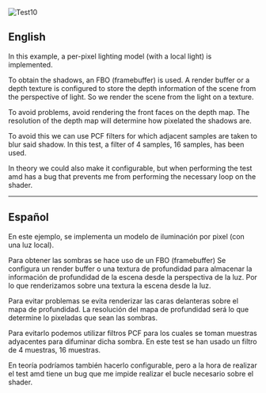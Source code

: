 ![Test10](https://github.com/OsmareDev/PTG_OpenGL/assets/50903643/245b8c03-cf52-470e-8e33-473523f1935c)

## English

In this example, a per-pixel lighting model (with a local light) is implemented.

To obtain the shadows, an FBO (framebuffer) is used. A render buffer or a depth texture is configured to store the depth information of the scene from the perspective of light. So we render the scene from the light on a texture.

To avoid problems, avoid rendering the front faces on the depth map. The resolution of the depth map will determine how pixelated the shadows are.

To avoid this we can use PCF filters for which adjacent samples are taken to blur said shadow. In this test, a filter of 4 samples, 16 samples, has been used.

In theory we could also make it configurable, but when performing the test amd has a bug that prevents me from performing the necessary loop on the shader.

---

## Español

En este ejemplo, se implementa un modelo de iluminación por  pixel (con una luz local).

Para obtener las sombras se hace uso de un FBO (framebuffer) Se configura un render buffer o una textura de profundidad para almacenar la información de profundidad de la escena desde la perspectiva de la luz. Por lo que renderizamos sobre una textura la escena desde la luz.

Para evitar problemas se evita renderizar las caras delanteras sobre el mapa de profundidad. La resolución del mapa de profundidad será lo que determine lo pixeladas que sean las sombras.

Para evitarlo podemos utilizar filtros PCF para los cuales se toman muestras adyacentes para difuminar dicha sombra. En este test se han usado un filtro de 4 muestras, 16 muestras.

En teoría podríamos también hacerlo configurable, pero a la hora de realizar el test amd tiene un bug que me impide realizar el bucle necesario sobre el shader.
